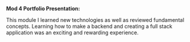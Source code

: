 <b>Mod 4 Portfolio Presentation:</b>

This module I learned new technologies as well as reviewed fundamental concepts. Learning how to make a backend and creating a full stack application was an exciting and rewarding experience.  

